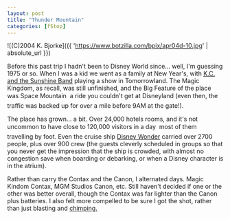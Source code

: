 ```yaml
---
layout: post
title: "Thunder Mountain"
categories: [fStop]
---
```



![(C)2004 K. Bjorke]({{ 'https://www.botzilla.com/bpix/apr04d-10.jpg' | absolute_url }})


Before this past trip I hadn't been to Disney World since... well, I'm guessing 1975 or so. When I was a kid we went as a family at New Year's, with <a href="http://www.heykcsb.com/" target="_blank">K.C. and the Sunshine Band</a> playing a show in Tomorrowland. The Magic Kingdom, as recall, was still unfinished, and the Big Feature of the place was Space Mountain &#151; a ride you couldn't get at Disneyland (even then, the traffic was backed up for over a mile before 9AM at the gate!).

The place has grown... a bit. Over 24,000 hotels rooms, and it's not uncommon to have close to 120,000 visitors in a day &#151; most of them travelling by foot. Even the cruise ship <a href="http://disneycruise.disney.go.com/disneycruiseline/index?bhcp=1" target="_blank">Disney Wonder</a> carried over 2700 people, plus over 900 crew (the guests cleverly scheduled in groups so that you never get the impression that the ship is crowded, with almost no congestion save when boarding or debarking, or when a Disney character is in the atrium).

Rather than carry the Contax and the Canon, I alternated days. Magic Kindom Contax, MGM Studios Canon, etc. Still haven't decided if one or the other was better overall, though the Contax was far lighter than the Canon plus batteries. I also felt more compelled to be sure I got the shot, rather than just blasting and <a href="http://www.sportsshooter.com/special_feature/chimping/" target="_blank">chimping.</a>
